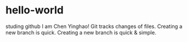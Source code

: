 # hello-world
studing github
I am Chen Yinghao!
Git tracks changes of files.
Creating a new branch is quick.
Creating a new branch is quick & simple.
